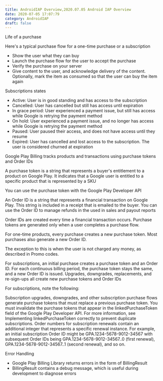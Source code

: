 ```yaml
---
title: AndroidIAP Overview,2020.07.05 Android IAP Overview
date: 2020-07-05 17:07:79
category: AndroidIAP
draft: false
---
```


Life of a purchase

Here's a typical purchase flow for a one-time purchase or a subscription

- Show the user what they can buy
- Launch the purchase flow for the user to accept the purchase
- Verify the purchase on your server
- Give content to the user, and acknowledge delivery of the content. Optionally, mark the item as consumed so that the user can buy the item again

Subscriptions states

- Active: User is in good standing and has access to the subscription
- Cancelled: User has cancelled but still has access until expiration
- In grace period: User experienced a payment issue, but still has access while Google is retrying the payment method
- On hold: User experienced a payment issue, and no longer has access while Google is retrying the payment method
- Paused: User paused their access, and does not have access until they resume
- Expired: User has cancelled and lost access to the subscription. The user is considered churned at expiration


Google Play Billing tracks products and transactions using purchase tokens and Order IDs

A purchase token is a string that represents a buyer's entitlement to a product on Google Play. It indicates that a Google user is entitled to a specific product that is represented by a SKU

You can use the purchase token with the Google Play Developer API

An Order ID is a string that represents a financial transaction on Google Play. This string is included in a receipt that is emailed to the buyer. You can use the Order ID to manage refunds in the used in sales and payout reports

Order IDs are created every time a financial transaction occurs. Purchase tokens are generated only when a user completes a purchase flow.

For one-time products, every purchase creates a new purchase token. Most purchases also generate a new Order ID. 

The exception to this is when the user is not charged any money, as described in Promo codes.

For subscriptions, an initial purchase creates a purchase token and an Order ID. For each continuous billing period, the purchase token stays the same, and a new Order ID is issued. Upgrades, downgrades, replacements, and re-sign-ups all create new purchase tokens and Order IDs

For subscriptions, note the following:

Subscription upgrades, downgrades, and other subscription purchase flows generate purchase tokens that must replace a previous purchase token.
 You must invalidate the purchase tokens that appear in the linkedPurchaseToken field of the Google Play Developer API. For more information, see Implementing linkedPurchaseToken correctly to prevent duplicate subscriptions.
Order numbers for subscription renewals contain an additional integer that represents a specific renewal instance. For example, an initial subscription Order ID might be GPA.1234-5678-9012-34567 with subsequent Order IDs being GPA.1234-5678-9012-34567..0 (first renewal), GPA.1234-5678-9012-34567..1 (second renewal), and so on.


Error Handling
- Google Play Billing Library returns errors in the form of BillingResult
- BillingResult contains a debug message, which is useful during development to diagnose errors

